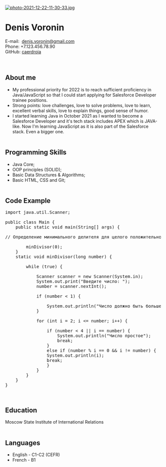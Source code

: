 [![photo-2021-12-22-11-30-33.jpg](https://i.postimg.cc/nrnW7ngV/photo-2021-12-22-11-30-33.jpg)](https://postimg.cc/G8Sznnb6)

# Denis Voronin <br>
E-mail:&nbsp; denis.voronin@gmail.com <br>
Phone: +7.123.456.78.90 <br>
GitHub:&nbsp;[caerdroia](https://github.com/caerdroia) <br><br><br>


## About me <br>
* My professional priority for 2022 is to reach sufficient proficiency in Java/JavaScript so that I could start applying for Salesforce Developer trainee positions. 
* Strong points: love challenges, love to solve problems, love to learn, excellent verbal skills, love to explain things, good sense of humor.
* I started learning Java in October 2021 as I wanted to become a Salesforce Developer and it's tech stack includes APEX which is JAVA-like. Now I'm learning JavaScript as it is also part of the Salesforce stack. Even a bigger one. <br><br>

## Programming Skills<br>
* Java Core;<br>
* OOP principles (SOLID);
* Basic Data Structures & Algorithms;
* Basic HTML, CSS and Git;<br><br>

## Code Example<br>
<pre>import java.util.Scanner;

public class Main {
    public static void main(String[] args) {

// Определение минимального делителя для целого положительного числа

        minDivisor(0);
    }
    static void minDivisor(long number) {

        while (true) {

            Scanner scanner = new Scanner(System.in);
            System.out.print("Введите число: ");
            number = scanner.nextInt();

            if (number < 1) {

                System.out.println("Число должно быть больше нуля");
            }

            for (int i = 2; i <= number; i++) {

                if (number < 4 || i == number) {
                    System.out.println("Число простое");
                    break;
                }
                else if (number % i == 0 && i != number) {
                System.out.println(i);
                break;
                }
            }
        }
    }
}
</pre><br>

## Education

Moscow State Institute of International Relations<br><br>

## Languages
* English - C1-C2 (CEFR)<br>
* French - B1




